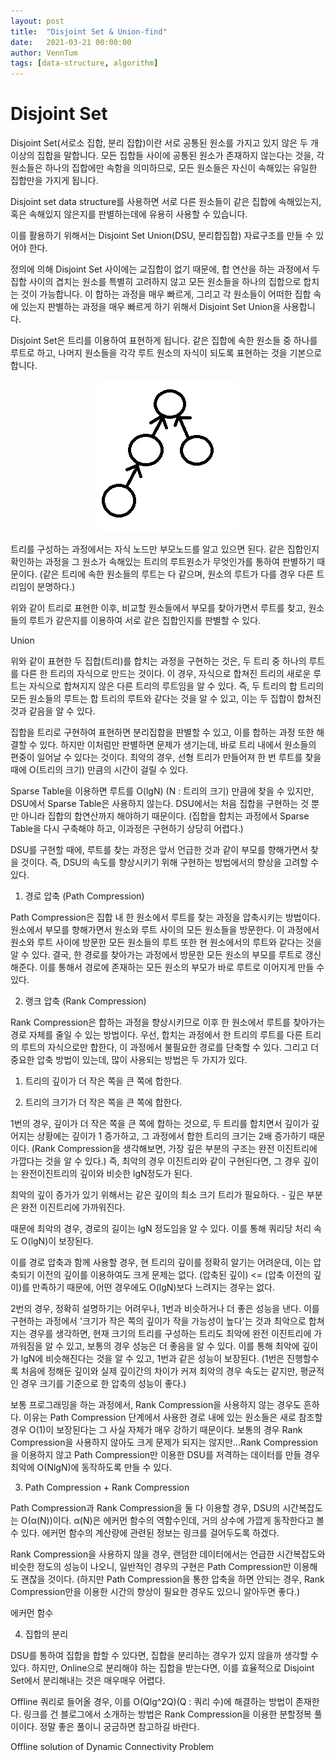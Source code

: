 ```yaml
---
layout: post
title:  "Disjoint Set & Union-find"
date:   2021-03-21 00:00:00
author: VennTum
tags: [data-structure, algorithm]
---
```


# Disjoint Set



Disjoint Set(서로소 집합, 분리 집합)이란 서로 공통된 원소를 가지고 있지 않은 두 개 이상의 집합을 말합니다. 모든 집합들 사이에 공통된 원소가 존재하지 않는다는 것을, 각 원소들은 하나의 집합에만 속함을 의미하므로, 모든 원소들은 자신이 속해있는 유일한 집합만을 가지게 됩니다.

Disjoint set data structure를 사용하면 서로 다른 원소들이 같은 집합에 속해있는지, 혹은 속해있지 않은지를 판별하는데에 유용히 사용할 수 있습니다.

이를 활용하기 위해서는 Disjoint Set Union(DSU, 분리합집합) 자료구조를 만들 수 있어야 한다.

정의에 의해 Disjoint Set 사이에는 교집합이 없기 때문에, 합 연산을 하는 과정에서 두 집합 사이의 겹치는 원소를 특별히 고려하지 않고 모든 원소들을 하나의 집합으로 합치는 것이 가능합니다. 이 합하는 과정을 매우 빠르게, 그리고 각 원소들이 어떠한 집합 속에 있는지 판별하는 과정을 매우 빠르게 하기 위해서 Disjoint Set Union을 사용합니다.

Disjoint Set은 트리를 이용하여 표현하게 됩니다. 같은 집합에 속한 원소들 중 하나를 루트로 하고, 나머지 원소들을 각각 루트 원소의 자식이 되도록 표현하는 것을 기본으로 합니다.

<center><img src="https://github.com/VennTum99/secmem/blob/main/images/Disjoint-Set-Union-find/dsu1.png"></center>

트리를 구성하는 과정에서는 자식 노드만 부모노드를 알고 있으면 된다. 같은 집합인지 확인하는 과정을 그 원소가 속해있는 트리의 루트원소가 무엇인가를 통하여 판별하기 때문이다. (같은 트리에 속한 원소들의 루트는 다 같으며, 원소의 루트가 다를 경우 다른 트리임이 분명하다.)



위와 같이 트리로 표현한 이후, 비교할 원소들에서 부모를 찾아가면서 루트를 찾고, 원소들의 루트가 같은지를 이용하여 서로 같은 집합인지를 판별할 수 있다.



Union



위와 같이 표현한 두 집합(트리)를 합치는 과정을 구현하는 것은, 두 트리 중 하나의 루트를 다른 한 트리의 자식으로 만드는 것이다. 이 경우, 자식으로 합쳐진 트리의 새로운 루트는 자식으로 합쳐지지 않은 다른 트리의 루트임을 알 수 있다. 즉, 두 트리의 합 트리의 모든 원소들의 루트는 합 트리의 루트와 같다는 것을 알 수 있고, 이는 두 집합이 합쳐진 것과 같음을 알 수 있다.





집합을 트리로 구현하여 표현하면 분리집합을 판별할 수 있고, 이를 합하는 과정 또한 해결할 수 있다. 하지만 이처럼만 판별하면 문제가 생기는데, 바로 트리 내에서 원소들의 편중이 일어날 수 있다는 것이다. 최악의 경우, 선형 트리가 만들어져 한 번 루트를 찾을 때에 O(트리의 크기) 만큼의 시간이 걸릴 수 있다.



Sparse Table을 이용하면 루트를 O(lgN) (N : 트리의 크기) 만큼에 찾을 수 있지만, DSU에서 Sparse Table은 사용하지 않는다. DSU에서는 처음 집합을 구현하는 것 뿐만 아니라 집합의 합연산까지 해야하기 때문이다. (집합을 합치는 과정에서 Sparse Table을 다시 구축해야 하고, 이과정은 구현하기 상당히 어렵다.)



DSU를 구현할 때에, 루트를 찾는 과정은 앞서 언급한 것과 같이 부모를 향해가면서 찾을 것이다. 즉, DSU의 속도를 향상시키기 위해 구현하는 방법에서의 향상을 고려할 수 있다.

 

1. 경로 압축 (Path Compression)



Path Compression은 집합 내 한 원소에서 루트를 찾는 과정을 압축시키는 방법이다. 원소에서 부모를 향해가면서 원소와 루트 사이의 모든 원소들을 방문한다. 이 과정에서 원소와 루트 사이에 방문한 모든 원소들의 루트 또한 현 원소에서의 루트와 같다는 것을 알 수 있다. 결국, 한 경로를 찾아가는 과정에서 방문한 모든 원소의 부모를 루트로 갱신해준다. 이를 통해서 경로에 존재하는 모든 원소의 부모가 바로 루트로 이어지게 만들 수 있다.



2. 랭크 압축 (Rank Compression)



Rank Compression은 합하는 과정을 향상시키므로 이후 한 원소에서 루트를 찾아가는 경로 자체를 줄일 수 있는 방법이다. 우선, 합치는 과정에서 한 트리의 루트를 다른 트리의 루트의 자식으로만 합한다, 이 과정에서 불필요한 경로를 단축할 수 있다. 그리고 더 중요한 압축 방법이 있는데, 많이 사용되는 방법은 두 가지가 있다.



1. 트리의 깊이가 더 작은 쪽을 큰 쪽에 합한다.

2. 트리의 크기가 더 작은 쪽을 큰 쪽에 합한다.



1번의 경우, 깊이가 더 작은 쪽을 큰 쪽에 합하는 것으로, 두 트리를 합치면서 깊이가 깊어지는 상황에는 깊이가 1 증가하고, 그 과정에서 합한 트리의 크기는 2배 증가하기 때문이다. (Rank Compression을 생각해보면, 가장 깊은 부분의 구조는 완전 이진트리에 가깝다는 것을 알 수 있다.) 즉, 최악의 경우 이진트리와 같이 구현된다면, 그 경우 깊이는 완전이진트리의 깊이와 비슷한 lgN정도가 된다.




최악의 깊이 증가가 있기 위해서는 같은 깊이의 최소 크기 트리가 필요하다. - 깊은 부분은 완전 이진트리에 가까워진다.



때문에 최악의 경우, 경로의 길이는 lgN 정도임을 알 수 있다. 이를 통해 쿼리당 처리 속도 O(lgN)이 보장된다.



이를 경로 압축과 함께 사용할 경우, 현 트리의 깊이를 정확히 알기는 어려운데, 이는 압축되기 이전의 깊이를 이용하여도 크게 문제는 없다. (압축된 깊이) <= (압축 이전의 깊이)를 만족하기 때문에, 어떤 경우에도 O(lgN)보다 느려지는 경우는 없다.



2번의 경우, 정확히 설명하기는 어려우나, 1번과 비슷하거나 더 좋은 성능을 낸다. 이를 구현하는 과정에서 '크기가 작은 쪽의 깊이가 작을 가능성이 높다'는 것과 최악으로 합쳐지는 경우를 생각하면, 현재 크기의 트리를 구성하는 트리도 최악에 완전 이진트리에 가까워짐을 알 수 있고, 보통의 경우 성능은 더 좋음을 알 수 있다. 이를 통해 최악에 깊이가 lgN에 비슷해진다는 것을 알 수 있고, 1번과 같은 성능이 보장된다. (1번은 진행할수록 처음에 정해둔 깊이와 실제 깊이간의 차이가 커져 최악의 경우 속도는 같지만, 평균적인 경우 크기를 기준으로 한 압축의 성능이 좋다.)



보통 프로그래밍을 하는 과정에서, Rank Compression을 사용하지 않는 경우도 흔하다. 이유는 Path Compression 단계에서 사용한 경로 내에 있는 원소들은 새로 참조할 경우 O(1)이 보장된다는 그 사실 자체가 매우 강하기 때문이다. 보통의 경우 Rank Compression을 사용하지 않아도 크게 문제가 되지는 않지만...Rank Compression을 이용하지 않고 Path Compression만 이용한 DSU를 저격하는 데이터를 만들 경우 최악에 O(NlgN)에 동작하도록 만들 수 있다. 

 

3. Path Compression + Rank Compression



Path Compression과 Rank Compression을 둘 다 이용할 경우, DSU의 시간복잡도는 O(α(N))이다. α(N)은 에커먼 함수의 역함수인데, 거의 상수에 가깝게 동작한다고 볼 수 있다. 에커먼 함수의 계산량에 관련된 정보는 링크를 걸어두도록 하겠다.

Rank Compression을 사용하지 않을 경우, 랜덤한 데이터에서는 언급한 시간복잡도와 비슷한 정도의 성능이 나오니, 일반적인 경우의 구현은 Path Compression만 이용해도 괜찮을 것이다. (하지만 Path Compression을 통한 압축을 하면 안되는 경우, Rank Compression만을 이용한 시간의 향상이 필요한 경우도 있으니 알아두면 좋다.)



에커먼 함수



4. 집합의 분리



DSU를 통하여 집합을 합할 수 있다면, 집합을 분리하는 경우가 있지 않을까 생각할 수 있다. 하지만, Online으로 분리해야 하는 집합을 받는다면, 이를 효율적으로 Disjoint Set에서 분리해내는 것은 매우매우 어렵다.



Offline 쿼리로 들어올 경우, 이를 O(Qlg^2Q)(Q : 쿼리 수)에 해결하는 방법이 존재한다. 링크를 건 블로그에서 소개하는 방법은 Rank Compression을 이용한 분할정복 풀이이다. 정말 좋은 풀이니 궁금하면 참고하길 바란다. 



Offline solution of Dynamic Connectivity Problem
